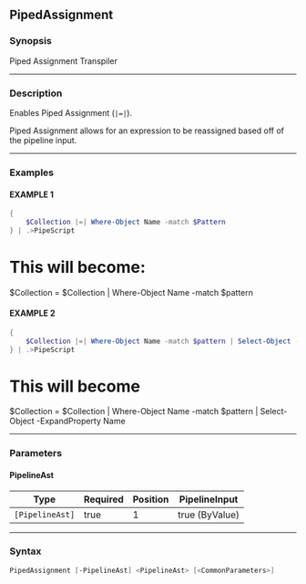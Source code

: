 PipedAssignment
---------------




### Synopsis
Piped Assignment Transpiler



---


### Description

Enables Piped Assignment (```|=|```).

Piped Assignment allows for an expression to be reassigned based off of the pipeline input.



---


### Examples
#### EXAMPLE 1
```PowerShell
{
    $Collection |=| Where-Object Name -match $Pattern
} | .>PipeScript
```
# This will become:

$Collection = $Collection | Where-Object Name -match $pattern
#### EXAMPLE 2
```PowerShell
{
    $Collection |=| Where-Object Name -match $pattern | Select-Object -ExpandProperty Name
} | .>PipeScript
```
# This will become

$Collection = $Collection |
        Where-Object Name -match $pattern |
        Select-Object -ExpandProperty Name


---


### Parameters
#### **PipelineAst**




|Type           |Required|Position|PipelineInput |
|---------------|--------|--------|--------------|
|`[PipelineAst]`|true    |1       |true (ByValue)|





---


### Syntax
```PowerShell
PipedAssignment [-PipelineAst] <PipelineAst> [<CommonParameters>]
```


